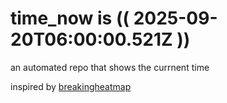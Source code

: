 # time_now is (( 2025-09-20T06:00:00.521Z ))

an automated repo that shows the currnent time

inspired by [breakingheatmap](https://github.com/breakingheatmap/breakingheatmap)